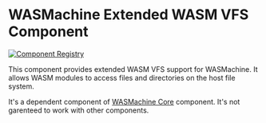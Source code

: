 # WASMachine Extended WASM VFS Component

[![Component Registry](https://components.espressif.com/components/espressif/wasmachine_ext_wasm_vfs/badge.svg)](https://components.espressif.com/components/espressif/wasmachine_ext_wasm_vfs)

This component provides extended WASM VFS support for WASMachine. It allows WASM modules to access files and directories on the host file system.

It's a dependent component of [WASMachine Core](https://components.espressif.com/components/espressif/wasmachine_core) component. It's not garenteed to work with other components.
